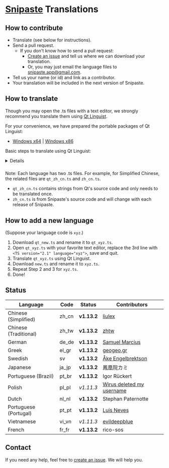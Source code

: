 # [Snipaste](https://snipaste.com) Translations

## How to contribute
* Translate (see below for instructions).
* Send a pull request.
   * If you don't know how to send a pull request:
     * [Create an issue](https://github.com/Snipaste/translations/issues) and tell us where we can download your translation.
     * Or, you may just email the language files to snipaste.app@gmail.com.
* Tell us your name (or id) and link as a contributor.
* Your translation will be included in the next version of Snipaste.

## How to translate

Though you may open the .ts files with a text editor,
we strongly recommend you translate them using [Qt Linguist](http://doc.qt.io/qt-5/qtlinguist-index.html).

For your convenience, we have prepared the portable packages of Qt Linguist:
* [Windows x64](https://bitbucket.org/liule/snipaste/downloads/VC2015_dll_x64.zip) | [Windows x86](https://bitbucket.org/liule/snipaste/downloads/VC2015_dll_x86.zip)

Basic steps to translate using Qt Linguist:

<details>
<img src="https://cloud.githubusercontent.com/assets/2010459/25688906/911ad78a-30b5-11e7-8dc2-c8bcd2955615.png" alt="linguist_basic"/>

Tip: You may open multiple .ts files of different languages (such as `zh_cn.ts` and `zh_tw.ts`) in the same window, used for reference.

</details>

#####
Note: Each language has two .ts files.
For example, for Simplified Chinese, the related files are `qt_zh_cn.ts` and `zh_cn.ts`.
* `qt_zh_cn.ts` contains strings from Qt's source code and only needs to be translated once.
* `zh_cn.ts` is from Snipaste's source code and will change with each release of Snipaste.

## How to add a new language

(Suppose your language code is `xyz`.)
1. Download `qt_new.ts` and rename it to `qt_xyz.ts`.
1. Open `qt_xyz.ts` with your favorite text editor, replace the 3rd line with `<TS version="2.1" language="xyz">`, save and quit.
1. Translate `qt_xyz.ts` using Qt Linguist.
1. Download `new.ts` and rename it to `xyz.ts`.
1. Repeat Step 2 and 3 for `xyz.ts`.
1. Done!

## Status

| Language              | Code  | Status      | Contributors |
| --------------------- | ----- | ----------- | ------------ |
| Chinese (Simplified)  | zh_cn | **v1.13.2** | [liulex](https://github.com/liulex) |
| Chinese (Traditional) | zh_tw | **v1.13.2** | [zhtw](http://greedphantom.blogspot.tw) |
| German                | de_de | **v1.13.2** | [Samuel Marcius](http://www.fontenvironment.com) |
| Greek                 | el_gr | **v1.13.2** | [geogeo.gr](http://www.geogeo.gr) |
| Swedish               | sv    | **v1.13.2** | [Åke Engelbrektson](https://svenskasprakfiler.se) |
| Japanese              | ja_jp | **v1.13.2** | 鳳凰院カミ |
| Portuguese (Brazil)   | pt_br | **v1.13.2** | Igor Rückert |
| Polish                | pl_pl | _v1.11.3_   | [Wirus deleted my username](https://github.com/Wirus-deleted-my-username) |
| Dutch                 | nl_nl | **v1.13.2** | Stephan Paternotte |
| Portuguese (Portugal) | pt_pt | **v1.13.2** | [Luis Neves](mailto:luis.a.neves@sapo.pt) |
| Vietnamese            | vi_vn | _v1.11.3_   | [evildeepblue](mailto:it4u.mm@gmail.com) |
| French                | fr_fr | **v1.13.2** | rico-sos |

## Contact

If you need any help, feel free to [create an issue](https://github.com/Snipaste/translations/issues). We will help you.
